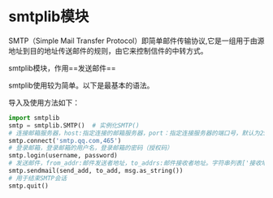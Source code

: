 # **smtplib模块**

SMTP（Simple Mail Transfer Protocol）即简单邮件传输协议,它是一组用于由源地址到目的地址传送邮件的规则，由它来控制信件的中转方式。

smtplib模块，作用==发送邮件==

smtplib使用较为简单。以下是最基本的语法。

导入及使用方法如下：

```python
import smtplib
smtp = smtplib.SMTP()  # 实例化SMTP()
# 连接邮箱服务器，host:指定连接的邮箱服务器，port：指定连接服务器的端口号，默认为25. 默认很可能会失败，端口号具体内容需要查询邮件服务提供商
smtp.connect('smtp.qq.com,465') 
# 登录邮箱，登录邮箱的用户名，登录邮箱的密码（授权码）
smtp.login(username, password) 
# 发送邮件，from_addr:邮件发送者地址，to_addrs:邮件接收者地址。字符串列表['接收地址1','接收地址2','接收地址3',...]或'接收地址'，msg：发送消息：邮件内容。
smtp.sendmail(send_add, to_add, msg.as_string()) 
# 用于结束SMTP会话
smtp.quit()
```

